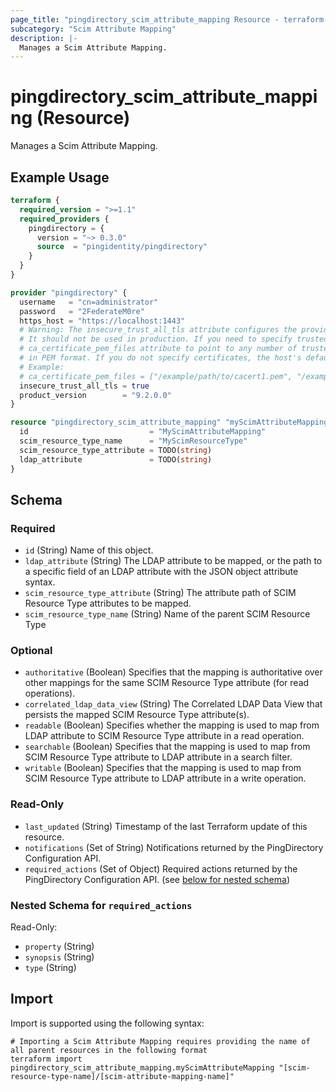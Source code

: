 ```yaml
---
page_title: "pingdirectory_scim_attribute_mapping Resource - terraform-provider-pingdirectory"
subcategory: "Scim Attribute Mapping"
description: |-
  Manages a Scim Attribute Mapping.
---
```


# pingdirectory_scim_attribute_mapping (Resource)

Manages a Scim Attribute Mapping.

## Example Usage

```terraform
terraform {
  required_version = ">=1.1"
  required_providers {
    pingdirectory = {
      version = "~> 0.3.0"
      source  = "pingidentity/pingdirectory"
    }
  }
}

provider "pingdirectory" {
  username   = "cn=administrator"
  password   = "2FederateM0re"
  https_host = "https://localhost:1443"
  # Warning: The insecure_trust_all_tls attribute configures the provider to trust any certificate presented by the PingDirectory server.
  # It should not be used in production. If you need to specify trusted CA certificates, use the
  # ca_certificate_pem_files attribute to point to any number of trusted CA certificate files
  # in PEM format. If you do not specify certificates, the host's default root CA set will be used.
  # Example:
  # ca_certificate_pem_files = ["/example/path/to/cacert1.pem", "/example/path/to/cacert2.pem"]
  insecure_trust_all_tls = true
  product_version        = "9.2.0.0"
}

resource "pingdirectory_scim_attribute_mapping" "myScimAttributeMapping" {
  id                           = "MyScimAttributeMapping"
  scim_resource_type_name      = "MyScimResourceType"
  scim_resource_type_attribute = TODO(string)
  ldap_attribute               = TODO(string)
}
```

<!-- schema generated by tfplugindocs -->
## Schema

### Required

- `id` (String) Name of this object.
- `ldap_attribute` (String) The LDAP attribute to be mapped, or the path to a specific field of an LDAP attribute with the JSON object attribute syntax.
- `scim_resource_type_attribute` (String) The attribute path of SCIM Resource Type attributes to be mapped.
- `scim_resource_type_name` (String) Name of the parent SCIM Resource Type

### Optional

- `authoritative` (Boolean) Specifies that the mapping is authoritative over other mappings for the same SCIM Resource Type attribute (for read operations).
- `correlated_ldap_data_view` (String) The Correlated LDAP Data View that persists the mapped SCIM Resource Type attribute(s).
- `readable` (Boolean) Specifies whether the mapping is used to map from LDAP attribute to SCIM Resource Type attribute in a read operation.
- `searchable` (Boolean) Specifies that the mapping is used to map from SCIM Resource Type attribute to LDAP attribute in a search filter.
- `writable` (Boolean) Specifies that the mapping is used to map from SCIM Resource Type attribute to LDAP attribute in a write operation.

### Read-Only

- `last_updated` (String) Timestamp of the last Terraform update of this resource.
- `notifications` (Set of String) Notifications returned by the PingDirectory Configuration API.
- `required_actions` (Set of Object) Required actions returned by the PingDirectory Configuration API. (see [below for nested schema](#nestedatt--required_actions))

<a id="nestedatt--required_actions"></a>
### Nested Schema for `required_actions`

Read-Only:

- `property` (String)
- `synopsis` (String)
- `type` (String)

## Import

Import is supported using the following syntax:

```shell
# Importing a Scim Attribute Mapping requires providing the name of all parent resources in the following format
terraform import pingdirectory_scim_attribute_mapping.myScimAttributeMapping "[scim-resource-type-name]/[scim-attribute-mapping-name]"
```

